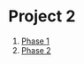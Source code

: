 # Project 2

1) [Phase 1](https://wcu-cs-cooperlab.github.io/demo-games-laurenkim333/project2-phaseI/)
2) [Phase 2](https://wcu-cs-cooperlab.github.io/demo-games-laurenkim333/project_2_phase_II/)